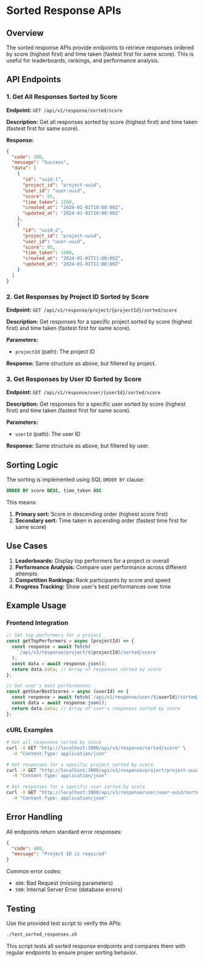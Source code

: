 # Sorted Response APIs

## Overview

The sorted response APIs provide endpoints to retrieve responses ordered by score (highest first) and time taken (fastest first for same score). This is useful for leaderboards, rankings, and performance analysis.

## API Endpoints

### 1. Get All Responses Sorted by Score

**Endpoint:** `GET /api/v1/response/sorted/score`

**Description:** Get all responses sorted by score (highest first) and time taken (fastest first for same score).

**Response:**

```json
{
  "code": 200,
  "message": "Success",
  "data": [
    {
      "id": "uuid-1",
      "project_id": "project-uuid",
      "user_id": "user-uuid",
      "score": 95,
      "time_taken": 1200,
      "created_at": "2024-01-01T10:00:00Z",
      "updated_at": "2024-01-01T10:00:00Z"
    },
    {
      "id": "uuid-2",
      "project_id": "project-uuid",
      "user_id": "user-uuid",
      "score": 95,
      "time_taken": 1500,
      "created_at": "2024-01-01T11:00:00Z",
      "updated_at": "2024-01-01T11:00:00Z"
    }
  ]
}
```

### 2. Get Responses by Project ID Sorted by Score

**Endpoint:** `GET /api/v1/response/project/{projectId}/sorted/score`

**Description:** Get responses for a specific project sorted by score (highest first) and time taken (fastest first for same score).

**Parameters:**

- `projectId` (path): The project ID

**Response:** Same structure as above, but filtered by project.

### 3. Get Responses by User ID Sorted by Score

**Endpoint:** `GET /api/v1/response/user/{userId}/sorted/score`

**Description:** Get responses for a specific user sorted by score (highest first) and time taken (fastest first for same score).

**Parameters:**

- `userId` (path): The user ID

**Response:** Same structure as above, but filtered by user.

## Sorting Logic

The sorting is implemented using SQL `ORDER BY` clause:

```sql
ORDER BY score DESC, time_taken ASC
```

This means:

1. **Primary sort:** Score in descending order (highest score first)
2. **Secondary sort:** Time taken in ascending order (fastest time first for same score)

## Use Cases

1. **Leaderboards:** Display top performers for a project or overall
2. **Performance Analysis:** Compare user performance across different attempts
3. **Competition Rankings:** Rank participants by score and speed
4. **Progress Tracking:** Show user's best performances over time

## Example Usage

### Frontend Integration

```javascript
// Get top performers for a project
const getTopPerformers = async (projectId) => {
  const response = await fetch(
    `/api/v1/response/project/${projectId}/sorted/score`
  );
  const data = await response.json();
  return data.data; // Array of responses sorted by score
};

// Get user's best performances
const getUserBestScores = async (userId) => {
  const response = await fetch(`/api/v1/response/user/${userId}/sorted/score`);
  const data = await response.json();
  return data.data; // Array of user's responses sorted by score
};
```

### cURL Examples

```bash
# Get all responses sorted by score
curl -X GET "http://localhost:3000/api/v1/response/sorted/score" \
  -H "Content-Type: application/json"

# Get responses for a specific project sorted by score
curl -X GET "http://localhost:3000/api/v1/response/project/project-uuid/sorted/score" \
  -H "Content-Type: application/json"

# Get responses for a specific user sorted by score
curl -X GET "http://localhost:3000/api/v1/response/user/user-uuid/sorted/score" \
  -H "Content-Type: application/json"
```

## Error Handling

All endpoints return standard error responses:

```json
{
  "code": 400,
  "message": "Project ID is required"
}
```

Common error codes:

- `400`: Bad Request (missing parameters)
- `500`: Internal Server Error (database errors)

## Testing

Use the provided test script to verify the APIs:

```bash
./test_sorted_responses.sh
```

This script tests all sorted response endpoints and compares them with regular endpoints to ensure proper sorting behavior.
